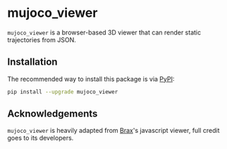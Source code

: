 # mujoco_viewer

`mujoco_viewer` is a browser-based 3D viewer that can render static trajectories from JSON.

## Installation

The recommended way to install this package is via [PyPI](https://pypi.org/project/mujoco_viewer/):

```bash
pip install --upgrade mujoco_viewer
```

## Acknowledgements

`mujoco_viewer` is heavily adapted from [Brax](https://github.com/google/brax)'s javascript viewer, full credit goes to its developers.
